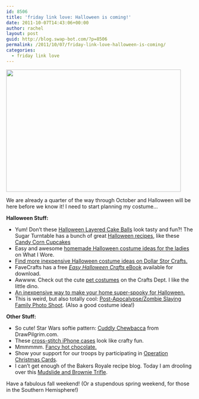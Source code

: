 ```yaml
---
id: 8506
title: 'friday link love: Halloween is coming!'
date: 2011-10-07T14:43:06+00:00
author: rachel
layout: post
guid: http://blog.swap-bot.com/?p=8506
permalink: /2011/10/07/friday-link-love-halloween-is-coming/
categories:
  - friday link love
---
```

[<img src="http://blog.swap-bot.com/wp-content/uploads/2011/10/halloweencakeballs.jpg" alt="" title="halloweencakeballs" width="470" height="330" class="alignnone size-full wp-image-8507" />](http://sugarturntable.com/?p=1718)

We are already a quarter of the way through October and Halloween will be here before we know it! I need to start planning my costume&#8230;

**Halloween Stuff:**

  * Yum! Don&#8217;t these [Halloween Layered Cake Balls](http://sugarturntable.com/?p=1718) look tasty and fun?! The Sugar Turntable has a bunch of great [Halloween recipes](http://sugarturntable.com/?page_id=1347), like these [Candy Corn Cupcakes](http://sugarturntable.com/?p=1401)
  * Easy and awesome [homemade Halloween costume ideas for the ladies](http://whatiwore.tumblr.com/tagged/Homemade_Halloween) on What I Wore.
  * [Find more inexpensive Halloween costume ideas on Dollar Stor Crafts.](http://dollarstorecrafts.com/category/holidays/)
  * FaveCrafts has a free [_Easy Halloween Crafts_ eBook](http://www.favecrafts.com/Halloween-Crafts/Easy-Halloween-Crafts-Blogger-Edition-2010-eBook/ct/1#) available for download.
  * Awwww. Check out the cute [pet costumes](http://thecraftsdept.marthastewart.com/2011/10/pet-costumes.html) on the Crafts Dept. I like the little dino.
  * [An inexpensive way to make your home super-spooky for Halloween.](http://blog.craftzine.com/archive/2011/10/book_review_spooky_halloween_s.html)
  * This is weird, but also totally cool: [Post-Apocalypse/Zombie Slaying Family Photo Shoot](http://blog.craftzine.com/archive/2011/10/post-apocalypsezombie_slaying.html). (Also a good costume idea!)

**Other Stuff:**

  * So cute! Star Wars softie pattern: [Cuddly Chewbacca](http://www.drawpilgrim.com/2011/10/star-wars-softie-pattern-cuddly-chewbacca/) from DrawPilgrim.com.
  * These [cross-stitch iPhone cases](http://www.purlsoho.com/purl/products/item/8333-Leese-Design-iPhone-4-Cross-Stitch-Case) look like crafty fun.
  * Mmmmmm. [Fancy hot chocolate.](http://www.theticketkitchen.com/)
  * Show your support for our troops by participating in [Operation Christmas Cards](http://www.craftcritique.com/2011/10/eksuccess-brands-to-collect-25000.html).
  * I can&#8217;t get enough of the Bakers Royale recipe blog. Today I am drooling over this [Mudslide and Brownie Trifle](http://www.bakersroyale.com/trifles/mudslide-and-brownie-trifle/).

Have a fabulous fall weekend! (Or a stupendous spring weekend, for those in the Southern Hemisphere!)
